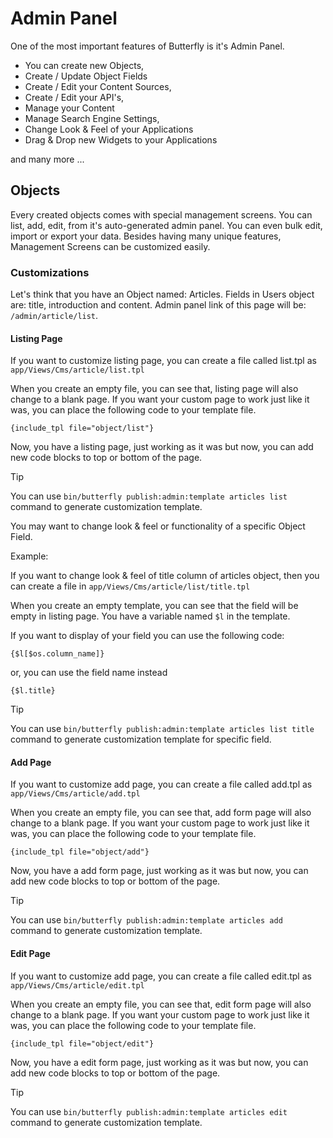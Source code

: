 # Admin Panel

One of the most important features of Butterfly is it's Admin Panel. 
- You can create new Objects,
- Create / Update Object Fields
- Create / Edit your Content Sources,
- Create / Edit your API's,
- Manage your Content
- Manage Search Engine Settings,
- Change Look & Feel of your Applications
- Drag & Drop new Widgets to your Applications

and many more ...    

## Objects

Every created objects comes with special management screens. You can list, add, edit, 
from it's auto-generated admin panel. You can even bulk edit, import or export your data. Besides having many unique features, 
Management Screens can be customized easily.

### Customizations

Let's think that you have an Object named: Articles. Fields in Users object are: title, introduction and content. Admin panel link
of this page will be: `/admin/article/list`.  

#### Listing Page

If you want to customize listing page, you can create a file called list.tpl as `app/Views/Cms/article/list.tpl`

When you create an empty file, you can see that, listing page will also change to a blank page. If you want your custom 
page to work just like it was, you can place the following code to your template file.

```smarty
{include_tpl file="object/list"}
``` 

Now, you have a listing page, just working as it was but now, you can add new code blocks to top or bottom of the page.

> [!TIP]
> You can use `bin/butterfly publish:admin:template articles list` command to generate customization template.

You may want to change look & feel or functionality of a specific Object Field.

Example:

If you want to change look & feel of title column of articles object, then you can create a file in `app/Views/Cms/article/list/title.tpl`

When you create an empty template, you can see that the field will be empty in listing page. You have a variable named `$l` in the template.

If you want to display of your field you can use the following code:

```smarty
{$l[$os.column_name]}
```

or, you can use the field name instead

```smarty
{$l.title}
```

> [!TIP]
> You can use `bin/butterfly publish:admin:template articles list title` command to generate customization template for specific field.

#### Add Page

If you want to customize add page, you can create a file called add.tpl as `app/Views/Cms/article/add.tpl`

When you create an empty file, you can see that, add form page will also change to a blank page. If you want your custom 
page to work just like it was, you can place the following code to your template file.

```smarty
{include_tpl file="object/add"}
``` 

Now, you have a add form page, just working as it was but now, you can add new code blocks to top or bottom of the page.

> [!TIP]
> You can use `bin/butterfly publish:admin:template articles add` command to generate customization template.

#### Edit Page

If you want to customize add page, you can create a file called edit.tpl as `app/Views/Cms/article/edit.tpl`

When you create an empty file, you can see that, edit form page will also change to a blank page. If you want your custom 
page to work just like it was, you can place the following code to your template file.

```smarty
{include_tpl file="object/edit"}
``` 

Now, you have a edit form page, just working as it was but now, you can add new code blocks to top or bottom of the page.

> [!TIP]
> You can use `bin/butterfly publish:admin:template articles edit` command to generate customization template.
   

 
